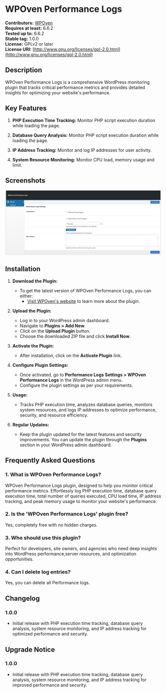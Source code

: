 # WPOven Performance Logs

**Contributors:** [WPOven](https://www.wpoven.com/)  
**Requires at least:** 6.6.2  
**Tested up to:** 6.6.2  
**Stable tag:** 1.0.0  
**License:** GPLv2 or later  
**License URI:** [http://www.gnu.org/licenses/gpl-2.0.html](http://www.gnu.org/licenses/gpl-2.0.html)  

## Description

WPOven Performance Logs is a comprehensive WordPress monitoring plugin 
that tracks critical performance metrics and provides detailed insights 
for optimizing your website's performance.

## Key Features

1. **PHP Execution Time Tracking:** 
Monitor PHP script execution duration while loading the page.

2. **Database Query Analysis:** 
Monitor PHP script execution duration while loading the page.

3. **IP Address Tracking:** 
Monitor and log IP addresses for user activity.

4. **System Resource Monitoring:** 
Monitor CPU load, memory usage and limit.

## Screenshots
![Performance logs](https://github.com/baseapp/wpoven_perflogs/blob/main/assets/screenshots/wpoven-performance-logs.png)

## Installation

1. **Download the Plugin:**
   - To get the latest version of WPOven Performance Logs, you can either:
     - [Visit WPOven's website](https://www.wpoven.com/plugins/wpoven-performance-logs) to learn more about the plugin.

2. **Upload the Plugin:**
   - Log in to your WordPress admin dashboard.
   - Navigate to **Plugins > Add New**.
   - Click on the **Upload Plugin** button.
   - Choose the downloaded ZIP file and click **Install Now**.

3. **Activate the Plugin:**
   - After installation, click on the **Activate Plugin** link.

4. **Configure Plugin Settings:**
   - Once activated, go to **Performance Logs Settings > WPOven Performance Logs** in the WordPress admin menu.
   - Configure the plugin settings as per your requirements.

5. **Usage:**
   - Tracks PHP execution time, analyzes database queries, monitors system resources, and logs IP addresses to optimize performance, security, and resource efficiency.

6. **Regular Updates:**
   - Keep the plugin updated for the latest features and security improvements. You can update the plugin through the **Plugins** section in your WordPress admin dashboard.

## Frequently Asked Questions

### 1. What is WPOven Performance Logs?
WPOven Performance Logs plugin, designed to help you monitor critical performance metrics. Effortlessly log PHP execution time, database query execution time, total number of queries executed, CPU load time, IP address tracking, and peak memory usage to monitor your website's performance.

### 2. Is the 'WPOven Performance Logs' plugin free?
Yes, completely free with no hidden charges.

### 3. Who should use this plugin?
Perfect for developers, site owners, and agencies who need deep insights into WordPress performance,server resources, and optimization opportunities.

### 4. Can I delete log entries?
Yes, you can delete all Performance logs.

## Changelog

### 1.0.0
- Initial release with PHP execution time tracking, database query analysis, system resource monitoring, and IP address tracking for optimized performance and security.

## Upgrade Notice
### 1.0.0 
- Initial release with PHP execution time tracking, database query analysis, system resource monitoring, and IP address tracking for improved performance and security.